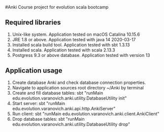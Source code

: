 #Anki
Course project for evolution scala bootcamp

## Required libraries
1. Unix-like system. Application tested on macOS Catalina 10.15.6
2. JRE 1.8 or above. Application tested with java 14 2020-03-17
3. Installed scala build tool. Application tested with sbt 1.3.13
4. Installed scala. Application tested with scala 2.13.3
5. Postgress 9.3 or above database. Application tested with version 13

## Application usage
1. Create database Anki and check database connection properties. 
2. Navigate to application sources root directory ~/Anki by terminal
3. Create and fill database tables: 
    sbt "runMain edu.evolution.varanovich.anki.utility.DatabaseUtility init"
3. Start server:
    sbt "runMain edu.evolution.varanovich.anki.api.http.AnkiServer"
4. Run client:
    sbt "runMain edu.evolution.varanovich.anki.client.AnkiClient"
5. Drop database tables: 
    sbt "runMain edu.evolution.varanovich.anki.utility.DatabaseUtility drop"